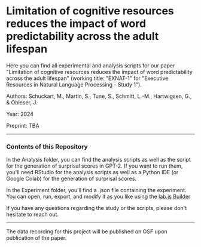# Limitation of cognitive resources reduces the impact of word predictability across the adult lifespan

Here you can find all experimental and analysis scripts for our paper "Limitation of cognitive resources reduces the impact of word predictability across the adult lifespan" (working title: "EXNAT-1" for "Executive Resources in Natural Language Processing - Study 1").

Authors: Schuckart, M., Martin, S., Tune, S., Schmitt, L.-M., Hartwigsen, G., & Obleser, J. 

Year: 2024 

Preprint: TBA

___________________________________

### Contents of this Repository 

In the Analysis folder, you can find the analysis scripts as well as the script for the generation of surprisal scores in GPT-2. If you want to run them, you'll need RStudio for the analysis scripts as well as a Python IDE (or Google Colab) for the generation of surprisal scores.

In the Experiment folder, you'll find a .json file containing the experiment.
You can open, run, export, and modify it as you like using the [lab.js Builder](https://labjs.felixhenninger.com/)

If you have any questions regarding the study or the scripts, please don't hesitate to reach out.
___________________________________

The data recording for this project will be published on OSF upon publication of the paper. 



